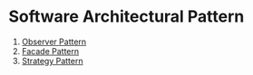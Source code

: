 # Software Architectural Pattern

1. [Observer Pattern]()
2. [Facade Pattern]()
3. [Strategy Pattern]()

